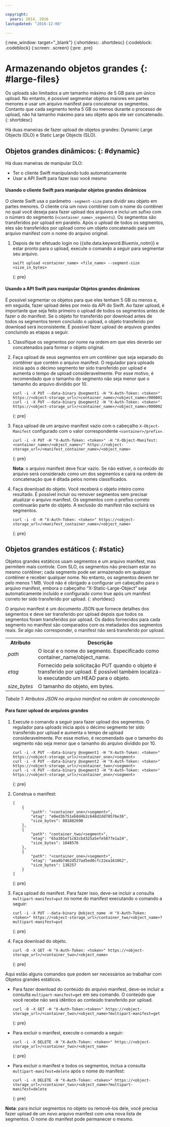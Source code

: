 ```yaml
---

copyright:
  years: 2014, 2016
lastupdated: "2016-12-06"

---
```

{:new_window: target="_blank"}
{:shortdesc: .shortdesc}
{:codeblock: .codeblock}
{:screen: .screen}
{:pre: .pre}


# Armazenando objetos grandes {: #large-files}

Os uploads são limitados a um tamanho máximo de 5 GB para um único upload. No entanto, é possível segmentar objetos maiores em partes menores e usar um arquivo manifest para concatenar os segmentos. Contanto que cada segmento tenha 5 GB ou menos durante o processo de upload, não há tamanho máximo para seu objeto após ele ser concatenado.
{: shortdesc}

Há duas maneiras de fazer upload de objetos grandes: Dynamic Large Objects (DLO) e Static Large Objects (SLO).


## Objetos grandes dinâmicos: {: #dynamic}

Há duas maneiras de manipular DLO:
  * Ter o cliente Swift manipulando tudo automaticamente
  * Usar a API Swift para fazer isso você mesmo

#### Usando o cliente Swift para manipular objetos grandes dinâmicos

O cliente Swift usa o parâmetro `-segment-size` para dividir seu
objeto em partes menores. O cliente cria um novo contêiner com o nome do contêiner no
qual você deseja para fazer upload dos arquivos e inclui um sufixo com o número do
segmento (`<container_name>_segments`). Os segmentos são
transferidos por upload em paralelo. Após o upload de todos os segmentos, eles são
transferidos por upload como um objeto concatenado para um arquivo manifest com o nome do
arquivo original.

1. Depois de ter efetuado login no {{site.data.keyword.Bluemix_notm}} e
estar pronto para o upload, execute o comando a seguir para segmentar seu arquivo.
    ```
    swift upload <container_name> <file_name> --segment-size <size_in_bytes>
    ```
    {: pre}

#### Usando a API Swift para manipular Objetos grandes dinâmicos

É possível segmentar os objetos para que eles tenham 5 GB ou menos e, em seguida, fazer upload deles por meio da API do Swift. Ao fazer upload, é importante que seja
feito primeiro o upload de todos os segmentos antes de fazer o do manifest. Se o objeto
for transferido por download antes de todos os segmentos terem concluído o upload, o
objeto transferido por download será inconsistente. É possível fazer upload de arquivos
grandes concluindo as etapas a seguir.

1. Classifique os segmentos por nome na ordem em que eles deverão ser concatenados para formar o objeto original.
2. Faça upload de seus segmentos em um contêiner que seja separado do contêiner
que contém o arquivo manifest. O regulador para uploads inicia após o décimo segmento ter
sido transferido por upload e aumenta o tempo de upload consideravelmente.  Por esse
motivo, é recomendado que o tamanho do segmento não seja menor que o tamanho do arquivo
dividido por 10.

    ```
    curl -i -X PUT --data-binary @segment1 -H "X-Auth-Token: <token>" https://<object-storage_url>/<container_name>/<object_name>/000001
    curl -i -X PUT --data-binary @segment2 -H "X-Auth-Token: <token>" https://<object-storage_url>/<container_name>/<object_name>/000002
    ```
    {: pre}

3. Faça upload de um arquivo manifest vazio com o cabeçalho
`X-Object-Manifest` configurado com o valor correspondente
`<container>/prefix>`.

    ```
    curl -i -X PUT -H "X-Auth-Token: <token>" -H "X-Object-Manifest: <container_name>/<object_name>/" https://<object-storage_url>/<manifest_container_name>/<object_name>
    ```
    {: pre}

    **Nota**: o arquivo manifest deve ficar vazio. Se não estiver, o
conteúdo do arquivo será considerado como um dos segmentos e cairá na ordem de concatenação que é
ditada pelos nomes classificados.
4. Faça download do objeto. Você receberá o objeto inteiro como resultado. É
possível incluir ou remover segmentos sem precisar atualizar o arquivo manifest. Os
segmentos com o prefixo correto continuarão parte do objeto. A exclusão do manifest não
excluirá os segmentos.

    ```
    curl -i -O -H "X-Auth-Token: <token>" https://<object-storage_url>/<manifest_container_name>/<object_name>
    ```
    {: pre}


## Objetos grandes estáticos {: #static}

Objetos grandes estáticos usam segmentos e um arquivo manifest, mas permitem mais
controle. Com SLO, os segmentos não precisam estar no mesmo contêiner; cada segmento
pode ser armazenado em qualquer contêiner e receber qualquer nome. No entanto, os
segmentos devem ter pelo menos 1 MB. Você não é obrigado a configurar um cabeçalho para o arquivo manifest, embora o cabeçalho “X-Static-Large-Object” seja automaticamente incluído e configurado como true após um manifest correto ter sido transferido por upload.
{: shortdesc}

O arquivo manifest é um documento JSON que fornece detalhes dos segmentos e
deve ser transferido por upload depois que todos os segmentos foram transferidos por
upload. Os dados fornecidos para cada segmento no manifest são comparados com os metadados dos segmentos reais. Se algo não corresponder, o manifest não será transferido
por upload.

<table>
  <tr>
    <th> Atributo </th>
    <th> Descrição </th>
  </tr>
  <tr>
    <td> <i>path</i> </td>
    <td> O local e o nome do segmento. Especificado como container_name/object_name. </td>
  </tr>
  <tr>
    <td> <i> etag </i> </td>
    <td> Fornecido pela solicitação PUT quando o objeto é transferido por upload. É possível também localizá-lo executando um HEAD para o objeto. </td>
  </tr>
  <tr>
    <td> <i> size_bytes </i> </td>
    <td> O tamanho do objeto, em bytes. </td>
  </tr>
</table>

*Tabela 1: Atributos JSON no arquivo manifest na ordem de concatenação*

#### Para fazer upload de arquivos grandes

1. Execute o comando a seguir para fazer upload dos segmentos. O regulador para uploads inicia após o décimo segmento ter
sido transferido por upload e aumenta o tempo de upload consideravelmente.  Por esse
motivo, é recomendado que o tamanho do segmento não seja menor que o tamanho do arquivo
dividido por 10.

    ```
    curl -i -X PUT --data-binary @segment1 -H "X-Auth-Token: <token>" https://<object-storage_url>/<container_one>/<segment>
    curl -i -X PUT --data-binary @segment2 -H "X-Auth-Token: <token>" https://<object-storage_url>/<container_two>/<segment>
    curl -i -X PUT --data-binary @segment3 -H "X-Auth-Token: <token>" https://<object-storage_url>/<container_one>/<segment>
    ```
    {: pre}

2. Construa o manifest:

    ```
    [
        {
            "path": "<container_one>/<segment>",
            "etag": "e0ed3b751eb8d4b2c648d2dd78576e36",
            "size_bytes": 801882690
        },
        {
            "path": "container_two/<segment>",
            "etag": "65a301e71c82cbd325a5efe5877e1a24",
            "size_bytes": 1048576
        },
        {
            "path": "<container_one>/<segment>",
            "etag": "aea8b7462d527ad5ed0cfc22ea161062",
            "size_bytes": 138257
        }
    ]
    ```
    {: pre}

3. Faça upload do manifest. Para fazer isso, deve-se incluir a consulta
`multipart-manifest=put` no nome do manifest executando o comando a
seguir:

    ```
    curl -i -X PUT --data-binary @object_name -H "X-Auth-Token: <token>" https://<object-storage_url>/container_two/<object_name>?multipart-manifest=put
    ```
    {: pre}

4. Faça download do objeto.

    ```
    curl -O -X GET -H "X-Auth-Token: <token>" https://<object-storage_url>/<container_two>/<object_name>
    ```
    {: pre}



Aqui estão alguns comandos que podem ser necessários ao trabalhar com Objetos grandes estáticos.

* Para fazer download do conteúdo do arquivo manifest, deve-se incluir a
consulta `multipart-manifest=get` em seu comando. O conteúdo que você
recebe não será idêntico ao conteúdo transferido por upload.

    ```
    curl -O -X GET -H "X-Auth-Token:<token>" https://<object-storage_url>/<container_two>/<object_name>?multipart-manifest=get
    ```
    {: pre}

* Para excluir o manifest, execute o comando a seguir:

    ```
    curl -i -X DELETE -H "X-Auth-Token: <token>" https://<object-storage_url>/<container_two>/<object_name>
    ```
    {: pre}

* Para excluir o manifest e todos os segmentos, inclua a consulta `multipart-manifest=delete` após o nome do manifest:

    ```
    curl -i -X DELETE -H "X-Auth-Token: <token>" https://<object-storage_url>/<container_two>/<object_name>?multipart-manifest=delete
    ```
    {: pre}

**Nota**: para incluir segmentos no objeto ou removê-los dele,
você precisa fazer upload de um novo arquivo manifest com uma nova lista de segmentos. O
nome do manifest pode permanecer o mesmo.
